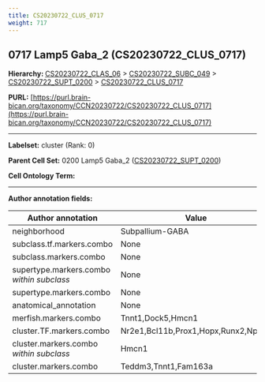 ```yaml
---
title: CS20230722_CLUS_0717
weight: 717
---
```

## 0717 Lamp5 Gaba_2 (CS20230722_CLUS_0717)
<b>Hierarchy: </b>
[CS20230722_CLAS_06](../CS20230722_CLAS_06) >
[CS20230722_SUBC_049](../CS20230722_SUBC_049) >
[CS20230722_SUPT_0200](../CS20230722_SUPT_0200) >
[CS20230722_CLUS_0717](../CS20230722_CLUS_0717)

**PURL:** [https://purl.brain-bican.org/taxonomy/CCN20230722/CS20230722_CLUS_0717](https://purl.brain-bican.org/taxonomy/CCN20230722/CS20230722_CLUS_0717)

---


**Labelset:** cluster (Rank: 0)

**Parent Cell Set:** 0200 Lamp5 Gaba_2 ([CS20230722_SUPT_0200](../CS20230722_SUPT_0200))



**Cell Ontology Term:** 

[MARKER GENES.]: #


---

[TRANSFERRED ANNOTATIONS.]: #


[AUTHOR ANNOTATION FIELDS.]: #


**Author annotation fields:**

| Author annotation | Value |
|-------------------|-------|
|neighborhood|Subpallium-GABA|
|subclass.tf.markers.combo|None|
|subclass.markers.combo|None|
|supertype.markers.combo _within subclass_|None|
|supertype.markers.combo|None|
|anatomical_annotation|None|
|merfish.markers.combo|Tnnt1,Dock5,Hmcn1|
|cluster.TF.markers.combo|Nr2e1,Bcl11b,Prox1,Hopx,Runx2,Npas1|
|cluster.markers.combo _within subclass_|Hmcn1|
|cluster.markers.combo|Teddm3,Tnnt1,Fam163a|
